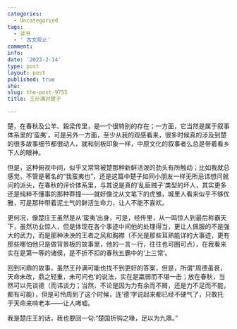 ```yaml
---
categories:
  - Uncategoried
tags:
  - 读书
  - ' 古文观止'
comment: 
info: 
date: '2023-2-14'
type: post
layout: post
published: true
sha: 
slug: the-post-9755
title: 王孙满对楚子

---
```

楚，在春秋及公羊、榖梁传里，是一个很特别的存在；一方面，它当然是属于叙事体系里的‘蛮夷’，可是另外一方面，至少从我的观感看来，很多时候真的涉及到楚的很多故事细节都很动人，就和刻板印象一样，中原文化的叙事者么总是带着看乡下人的眼神。

但是，这种俯视中间，似乎又常常被楚那种新鲜活泼的劲头有所触动；比如我就总感觉，不管是著名的“我蛮夷也”，还是这篇中楚子如同小朋友一样无所忌讳想问就问的派头，在春秋的评价体系里，与其说是真的‘乱臣贼子’类型的坏人，其实更多还是纯粹不懂事的那种莽撞——就好像沈从文笔下的虎雏，城里人看来似乎不够优雅，可是那种带着泥土气的鲜活生命力，让人不能不喜欢。

更何况，像楚庄王虽然是从‘蛮夷’出身，可是，经传里，从一鸣惊人到最后称霸天下，虽然功业惊人，但是体现在各个事迹中间他的处理得当，更让人佩服的不是强大的武力，而是那种泱泱的王者之风和胸襟（不光是那些耳熟能详的大事迹，更有那些哪怕他只是做背景板的故事里，他的一言一行，往往也可圈可点），在我看来实在是第一等的诸侯，是不折不扣的春秋五霸中的‘上三常’。

回到问鼎的故事，虽然王孙满可能也找不到更好的答案，但是，所谓“周德虽衰，天命未改，鼎之轻重，未可问也’的说法，实在是羸弱而不堪一击；放在春秋，当然可以先谈德（而讳谈力；当然，不论是因为力有余而不屑，还是力不足而不能，都有可能），但是可怜周到了这个时候，连‘德’字说起来都已经不硬气了，只敢托于天命来啃老本——让人唏嘘。

我是楚庄王的话，我也要回一句:“楚国折钩之喙，足以为九鼎。”